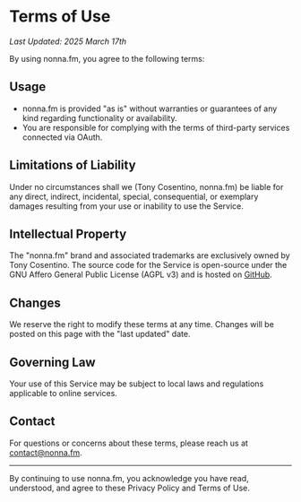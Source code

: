 # Terms of Use

_Last Updated: 2025 March 17th_

By using nonna.fm, you agree to the following terms:

## Usage

- nonna.fm is provided "as is" without warranties or guarantees of any kind regarding functionality or availability.
- You are responsible for complying with the terms of third-party services connected via OAuth.

## Limitations of Liability

Under no circumstances shall we (Tony Cosentino, nonna.fm) be liable for any direct, indirect, incidental, special, consequential, or exemplary damages resulting from your use or inability to use the Service.

## Intellectual Property

The "nonna.fm" brand and associated trademarks are exclusively owned by Tony Cosentino. The source code for the Service is open-source under the GNU Affero General Public License (AGPL v3) and is hosted on [GitHub](https://github.com/tony-co/nonna.fm).

## Changes

We reserve the right to modify these terms at any time. Changes will be posted on this page with the "last updated" date.

## Governing Law

Your use of this Service may be subject to local laws and regulations applicable to online services.

## Contact

For questions or concerns about these terms, please reach us at [contact@nonna.fm](mailto:contact@nonna.fm).

---

By continuing to use nonna.fm, you acknowledge you have read, understood, and agree to these Privacy Policy and Terms of Use.
